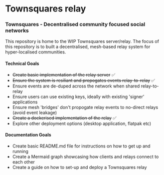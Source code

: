 # Townsquares relay

### Townsquares - Decentralised community focused social networks

This repository is home to the WIP Townsquares server/relay. The focus of this repository
is to built a decentralised, mesh-based relay system for hyper-localised communities.

#### Technical Goals

- ~~Create basic implementation of the relay server~~ ✅
- ~~Ensure the system is resiliant and propogates events relay-to-relay~~ ✅
- Ensure events are de-duped across the network when shared relay-to-relay
- Ensure users can use existing keys, ideally with existing 'signer' applications
- Ensure mesh 'bridges' don't propogate relay events to no-direct relays (avoid event leakage)
- ~~Create a dockerised implementation of the relay~~ ✅
- Explore other deployment options (desktop application, flatpak etc)


#### Documentation Goals

- Create basic README.md file for instructions on how to get up and running
- Create a Mermaid graph showcasing how clients and relays connect to each other
- Create a guide on how to set-up and deploy a Townsquares relay